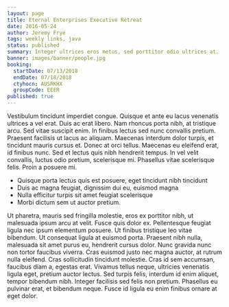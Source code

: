 ```yaml
---
layout: page
title: Eternal Enterprises Executive Retreat
date: 2016-05-24
author: Jeremy Frye
tags: weekly links, java
status: published
summary: Integer ultrices eros metus, sed porttitor odio ultrices at.
banner: images/banner/people.jpg
booking:
  startDate: 07/13/2018
  endDate: 07/18/2018
  ctyhocn: AUSRKHX
  groupCode: EEER
published: true
---
```

Vestibulum tincidunt imperdiet congue. Quisque et ante eu lacus venenatis ultrices a vel erat. Duis ac erat libero. Nam rhoncus porta nibh, at tristique arcu. Sed vitae suscipit enim. In finibus lectus sed nunc convallis pretium. Praesent facilisis ut lacus ac aliquam. Maecenas interdum dolor turpis, et tincidunt mauris cursus et. Donec at orci tellus. Maecenas eu eleifend erat, id finibus nunc. Sed et lectus quis nibh hendrerit tempus. In vel velit convallis, luctus odio pretium, scelerisque mi. Phasellus vitae scelerisque felis. Proin a posuere mi.

* Quisque porta lectus quis est posuere, eget tincidunt nibh tincidunt
* Duis ac magna feugiat, dignissim dui eu, euismod magna
* Nulla efficitur turpis sit amet feugiat scelerisque
* Morbi dictum sem ut auctor pretium.

Ut pharetra, mauris sed fringilla molestie, eros ex porttitor nibh, ut malesuada ipsum arcu at velit. Fusce quis dolor ex. Pellentesque feugiat ligula nec ipsum elementum posuere. Ut finibus tristique leo vitae bibendum. Ut consequat ligula at euismod porta. Praesent nibh nulla, malesuada sit amet purus eu, hendrerit cursus dolor. Nunc gravida nunc non tortor faucibus viverra. Cras euismod justo nec magna auctor, at rutrum nulla eleifend. Cras sollicitudin tincidunt molestie. Cras id sem accumsan, faucibus diam a, egestas erat. Vivamus tellus neque, ultricies venenatis ligula eget, pretium auctor lectus. Sed turpis felis, interdum id enim aliquet, tempor bibendum nibh. Integer facilisis sed felis non pretium. Phasellus eu pulvinar erat, et bibendum neque. Fusce id ligula eu enim finibus ornare at eget dolor.
